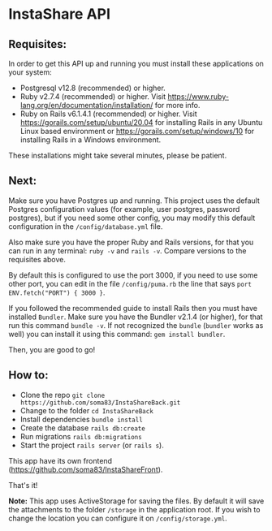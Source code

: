 # InstaShare API

## Requisites:
In order to get this API up and running you must install these applications on your system:

* Postgresql v12.8 (recommended) or higher.
* Ruby v2.7.4 (recommended) or higher. Visit https://www.ruby-lang.org/en/documentation/installation/ for more info.
* Ruby on Rails v6.1.4.1 (recommended) or higher. Visit https://gorails.com/setup/ubuntu/20.04 for installing Rails in any Ubuntu Linux based environment or https://gorails.com/setup/windows/10 for installing Rails in a Windows environment.

These installations might take several minutes, please be patient.

## Next:
Make sure you have Postgres up and running. This project uses the default Postgres configuration values (for example, user postgres, password postgres), but if you need some other config, you may modify this default configuration in the `/config/database.yml` file.

Also make sure you have the proper Ruby and Rails versions, for that you can run in any terminal: `ruby -v` and `rails -v`. Compare versions to the requisites above.

By default this is configured to use the port 3000, if you need to use some other port, you can edit in the file `/config/puma.rb` the line that says `port ENV.fetch("PORT") { 3000 }`.

If you followed the recommended guide to install Rails then you must have installed `Bundler`. Make sure you have the Bundler v2.1.4 (or higher), for that run this command `bundle -v`. If not recognized the `bundle` (`bundler` works as well) you can install it using this command: `gem install bundler`.

Then, you are good to go!

## How to:
* Clone the repo `git clone https://github.com/soma83/InstaShareBack.git`
* Change to the folder `cd InstaShareBack`
* Install dependencies `bundle install`
* Create the database `rails db:create`
* Run migrations `rails db:migrations`
* Start the project `rails server` (or `rails s`).

This app have its own frontend (https://github.com/soma83/InstaShareFront).

That's it!

**Note:**
This app uses ActiveStorage for saving the files. By default it will save the attachments to the folder `/storage` in the application root. If you wish to change the location you can configure it on `/config/storage.yml`.
